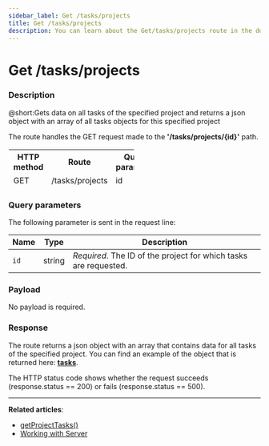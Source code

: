 ```yaml
---
sidebar_label: Get /tasks/projects
title: Get /tasks/projects
description: You can learn about the Get/tasks/projects route in the documentation of the DHTMLX JavaScript To Do List library. Browse developer guides and API reference, try out code examples and live demos, and download a free 30-day evaluation version of DHTMLX To Do List.
---
```


# Get /tasks/projects

### Description

@short:Gets data on all tasks of the specified project and returns a json object with an array of all tasks objects for this specified project

The route handles the GET request made to the **'/tasks/projects/{id}'** path.

<table style="border: 1px solid white; border-collapse: collapse; width:50%">
<thead style="border: 1px solid white; border-collapse: collapse;">
<th style="width:25%">HTTP method</th>
<th style="width:25%">Route</th>
<th style="width:25%">Query parameter</th>
</thead>
<tbody style="border: 1px solid white; border-collapse: collapse">
<tr>
<td>GET</td>
<td>/tasks/projects</td>
<td>id</td>
</tr>
</tbody>
</table>

### Query parameters

The following parameter is sent in the request line:

| Name       | Type        | Description |
| ----------- | ----------- | ----------- |
| `id`       |  string     | *Required*. The ID of the project for which tasks are requested.|


### Payload

No payload is required.

### Response

The route returns a json object with an array that contains data for all tasks of the specified project. 
You can find an example of the object that is returned here: [**tasks**](api/configs/tasks_config.md).

The HTTP status code shows whether the request succeeds (response.status == 200) or fails (response.status == 500).

---

**Related articles**: 

- [getProjectTasks()](api/rest_api/methods/getprojecttasks_method.md)
- [Working with Server](guides/working_with_server.md)